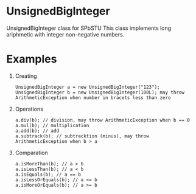 # UnsignedBigInteger
UnsignedBigInteger class for SPbSTU
This class implements long ariphmetic with integer non-negative numbers.
# Examples
1. Creating
    ```
    UnsignedBigInteger a = new UnsignedBigInteger("123");
    UnsignedBigInteger b = new UnsignedBigInteger(100L); may throw ArithmeticException when number in bracets less than zero
    ```
2. Operations
    ```
    a.div(b); // division, may throw ArithmeticException when b == 0
    a.mul(b); // multiplication
    a.add(b); // add
    a.subtrack(b); // subtracktion (minus), may throw ArithmeticException when b > a
    ```
3. Comparation
    ```
    a.isMoreThan(b); // a > b
    a.isLessThan(b); // a < b
    a.isEquals(b); // a == b
    a.isLessOrEquals(b); // a <= b
    a.isMoreOrEquals(b); // a >= b
    ```
